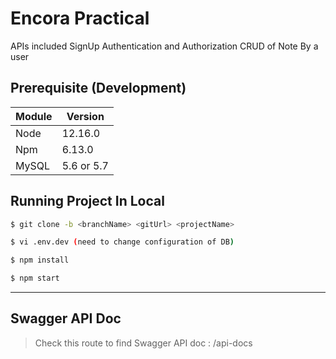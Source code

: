 # Encora Practical

APIs included
SignUp
Authentication and Authorization
CRUD of Note By a user

## Prerequisite (Development)

| Module | Version |
| --- | --- |
| Node | 12.16.0 |
| Npm | 6.13.0 |
| MySQL | 5.6 or 5.7 |



## Running Project In Local
``` bash
$ git clone -b <branchName> <gitUrl> <projectName>

$ vi .env.dev (need to change configuration of DB)

$ npm install

$ npm start

```

------------

## Swagger API Doc

> Check this route to find Swagger API doc : /api-docs